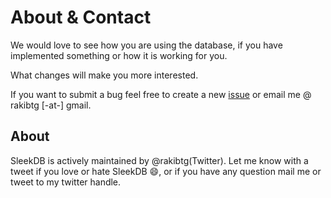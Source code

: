 <!--METADATA
{
    "title": "About & Contact",
    "url": "contact",
    "icon": "mail"
}
!METADATA-->

# About & Contact

We would love to see how you are using the database, if you have implemented something or how it is working for you.

What changes will make you more interested.

If you want to submit a bug feel free to create a new <a href="https://github.com/rakibtg/SleekDB/issues" target="_blank">issue</a> or email me @ rakibtg [-at-] gmail.

## About

SleekDB is actively maintained by @rakibtg(Twitter).
Let me know with a tweet if you love or hate SleekDB 😄, or if you have any question mail me or tweet to my twitter handle.
